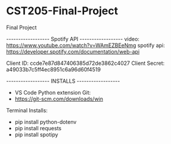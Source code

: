 # CST205-Final-Project
Final Project

------------------ Spotify API ------------------ 
video: https://www.youtube.com/watch?v=WAmEZBEeNmg
spotify api: https://developer.spotify.com/documentation/web-api

Client ID: ccde7e87d847406385d72de3862c4027
Client Secret: a49033b7c5ff4ec8951c6a96d60f4519


------------------ INSTALLS ------------------ 
- VS Code Python extension
Git:
- https://git-scm.com/downloads/win

Terminal Installs:
- pip install python-dotenv
- pip install requests
- pip install spotipy